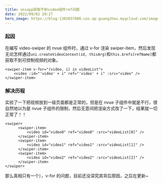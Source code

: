 ```yaml
---
title: uniapp获取不到video组件ref问题
date: 2022/09/02 20:27
hero_image: https://blog-1302037900.cos.ap-guangzhou.myqcloud.com/images/covers/uniapp.png
---
```


### 起因

在编写 video-swiper 的 nvue 组件时，通过 v-for 渲染 swiper-item，然后发现无论怎样通过`uni.createVideoContext(id, thisArg)`和`this.$refs[refName]`都获取不到可控制视频的对象。

```vue
<swiper-item v-for="(video, i) in videoList">
    <video :id="'video' + i" ref="'video' + i" :src="video" />
</swiper-item>
```

### 解决历程

实验了一下把视频放到一级页面都是正常的，但是在 nvue 子组件中就是不行，很自然地以为是 nvue 子组件的限制，然后无意间把渲染方式改了一下，结果就一切正常了！！

```vue
<swiper>
      <swiper-item>
          <video id="video0" ref="video0" :src="videoList[0]" />
      </swiper-item>
      <swiper-item>
          <video id="video1" ref="video1" :src="videoList[1]" />
      </swiper-item>
      <swiper-item>
          <video id="video2" ref="video2" :src="videoList[2]" />
      </swiper-item>
</swiper>
```

那么真相只有一个），v-for 的问题，目前还没深究其背后原因，之后在更新~
